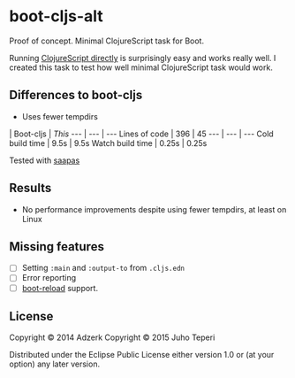 # boot-cljs-alt

Proof of concept. Minimal ClojureScript task for Boot.

Running [ClojureScript directly](https://github.com/clojure/clojurescript/wiki/Reporting-Issues)
is surprisingly easy and works really well. I created this task to test
how well minimal ClojureScript task would work.

## Differences to boot-cljs

- Uses fewer tempdirs

| Boot-cljs | *This*
--- | --- | ---
Lines of code | 396 | 45
--- | --- | ---
Cold build time | 9.5s | 9.5s
Watch build time | 0.25s | 0.25s

Tested with [saapas][saapas]

## Results

- No performance improvements despite using fewer tempdirs, at least on Linux

## Missing features

- [ ] Setting `:main` and `:output-to` from `.cljs.edn`
- [ ] Error reporting
- [ ] [boot-reload][boot-reload] support.

## License

Copyright © 2014 Adzerk
Copyright © 2015 Juho Teperi

Distributed under the Eclipse Public License either version 1.0 or (at
your option) any later version.

[boot-cljs]: https://github.com/adzerk-oss/boot-cljs
[boot-reload]: https://github.com/adzerk-oss/boot-reload
[saapas]: https://github.com/Deraen/saapas
